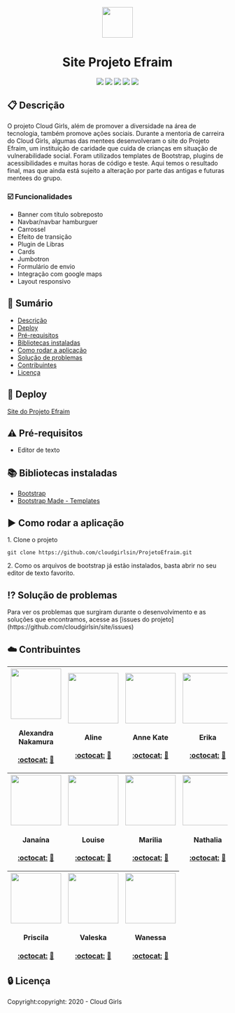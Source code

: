 

<p align=center><img src="https://github.com/cloudgirlsin/ProjetoEfraim/blob/main/navFooter/assets/img/logo.png" width=70 ></p>
<h1 align=center>Site Projeto Efraim</h1>

<p align=center><img src= "https://img.shields.io/static/v1?label=Status&message=Em%20desenvolvimento&color=green&style=flat"> 
 <img src= "https://img.shields.io/static/v1?label=Linguagem&message=HTML%205&color=red&style=flat"> 
 <img src= "https://img.shields.io/static/v1?label=Linguagem&message=CSS%203&color=blue&style=flat"> 
 <img src= "https://img.shields.io/static/v1?label=Linguagem&message=JavaScript&color=yellow&style=flat&"> 
 <img src= "https://img.shields.io/static/v1?label=Biblioteca&message=Bootstrap&color=9cf&style=flat"></p>


## :clipboard: Descrição
<p>O projeto Cloud Girls, além de promover a diversidade na área de tecnologia, também promove ações sociais. Durante a mentoria de carreira do Cloud Girls, algumas das mentees desenvolveram o site do Projeto Efraim, um instituição de caridade que cuida de crianças em situação de vulnerabilidade social. Foram utilizados templates de Bootstrap, plugins de acessibilidades e muitas horas de código e teste. Aqui temos o resultado final, mas que ainda está sujeito a alteração por parte das antigas e futuras mentees do grupo.</p> 

### :ballot_box_with_check: Funcionalidades
- Banner com título sobreposto
- Navbar/navbar hamburguer
- Carrossel
- Efeito de transição
- Plugin de Libras
- Cards
- Jumbotron
- Formulário de envio
- Integração com google maps
- Layout responsivo

## :scroll: Sumário
* [Descrição](#clipboard-descrição)
* [Deploy](#rocket-deploy)
* [Pré-requisitos](#warning-pré-requisitos)
* [Bibliotecas instaladas](#books-bibliotecas-instaladas)
* [Como rodar a aplicação](#arrow_forward-como-rodar-a-aplicação)
* [Solução de problemas](#interrobang-solução-de-problemas)
* [Contribuintes](#cloud-contribuintes)
* [Licença](#lock-licença)

## :rocket: Deploy
[Site do Projeto Efraim](http://www.projetoefraim.com.br/)

## :warning: Pré-requisitos
- Editor de texto

## :books: Bibliotecas instaladas
- [Bootstrap](https://getbootstrap.com/)
- [Bootstrap Made - Templates](https://bootstrapmade.com/)

## :arrow_forward: Como rodar a aplicação
<p>1. Clone o projeto </p>

```
git clone https://github.com/cloudgirlsin/ProjetoEfraim.git
```

<p>2. Como os arquivos de bootstrap já estão instalados, basta abrir no seu editor de texto favorito.</p>

## :interrobang: Solução de problemas
<p>Para ver os problemas que surgiram durante o desenvolvimento e as soluções que encontramos, acesse as [issues do projeto](https://github.com/cloudgirlsin/site/issues)</p>

## :cloud: Contribuintes

| <img src="https://avatars1.githubusercontent.com/u/67131828?s=460&u=c888d029097f2333d1ed889d6400dd534f50fdc7&v=4" width=115 ><h4>Alexandra Nakamura </h4>[:octocat:](https://github.com/AlexandraNakamura) [:necktie:](https://www.linkedin.com/) | <img src="" width=115 ><h4>Aline </h4>[:octocat:](https://github.com/#) [:necktie:](https://www.linkedin.com/) | <img src="" width=115 ><h4>Anne Kate</h4>[:octocat:](https://github.com/) [:necktie:](https://www.linkedin.com/) | <img src="" width=115><h4>Erika </h4>[:octocat:](https://github.com/) [:necktie:](https://www.linkedin.com/)|<img src="https://avatars0.githubusercontent.com/u/8379197?s=460&u=66f87210571222b76514bb9a3005ae8280f1d6b2&v=4" width=115 ><h4>Fernanda </h4>[:octocat:](https://github.com/FernandaBroch) [:necktie:](https://www.linkedin.com/in/fernandabroch/)
| :---: | :---: | :---: | :---: | :---: 

|<img src="" width=115 ><h4>Janaína </h4>[:octocat:](https://github.com/) [:necktie:](https://www.linkedin.com/) | <img src="https://avatars2.githubusercontent.com/u/31574972?s=400&u=83042f0038e461007693b3ed730b5573e606b59c&v=4" width=115 ><h4>Louise </h4>[:octocat:](https://github.com/louiseandrade) [:necktie:](https://www.linkedin.com/) | <img src="" width=115 ><h4>Marilia </h4>[:octocat:](https://github.com/) [:necktie:](https://www.linkedin.com/) | <img src="https://avatars3.githubusercontent.com/u/68089638?s=460&u=77b0853048c509beaf3ecc1f3acc1cae9d5fbad3&v=4" width=115 ><h4>Nathalia </h4>[:octocat:](https://github.com/nathalia-cavalcanti) [:necktie:](https://www.linkedin.com/) | <img src="" width=115 ><h4>Nicole </h4>[:octocat:](https://github.com/) [:necktie:](https://www.linkedin.com/)
| :---: | :---: | :---: | :---: | :---: 

| <img src="https://avatars3.githubusercontent.com/u/46497850?s=460&u=c5f7d7715da47077c7c042cb412df1595e188b8d&v=4" width=115 ><h4>Priscila </h4>[:octocat:](https://github.com/primarinovic) [:necktie:](https://www.linkedin.com/) | <img src="https://avatars3.githubusercontent.com/u/66183982?s=460&u=2851a9228a2a107f9a84348639a41ff9f82a0470&v=4" width=115 ><h4>Valeska </h4>[:octocat:](https://github.com/valtamachunas) [:necktie:](https://www.linkedin.com/) | <img src="" width=115 ><h4>Wanessa </h4>[:octocat:](https://github.com/) [:necktie:](https://www.linkedin.com/)
 :---: | :---: | :---:

## :lock: Licença
<p>Copyright:copyright: 2020 - Cloud Girls</p>